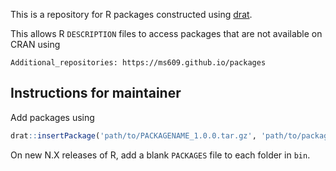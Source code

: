This is a repository for R packages constructed using 
[drat](http://dirk.eddelbuettel.com/code/drat.html).

This allows R `DESCRIPTION` files to access packages that are not available on CRAN using
 
`Additional_repositories: https://ms609.github.io/packages`


## Instructions for maintainer

Add packages using
```r
drat::insertPackage('path/to/PACKAGENAME_1.0.0.tar.gz', 'path/to/packages')
```

On new N.X releases of R, add a blank `PACKAGES` file to each folder in `bin`.
